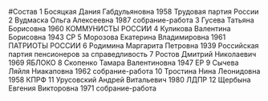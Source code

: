 #Состав
1 Босяцкая Дания Габдульяновна 1958 Трудовая партия России
2 Вудмаска Ольга Алексеевна 1987 собрание-работа
3 Гусева Татьяна Борисовна 1960 КОММУНИСТЫ РОССИИ
4 Куликова Валентина Борисовна 1943 СР
5 Морозова Екатерина Владимировна 1961 ПАТРИОТЫ РОССИИ
6 Родимина Маргарита Петровна 1939 Российская партия пенсионеров за справедливость
7 Ростов Дмитрий Николаевич 1969 ЯБЛОКО
8 Скопенко Тамара Валентиновна 1947 ЕР
9 Сычева Ляйля Ниакаповна 1962 собрание-работа
10 Тростина Нина Леонидовна 1958 КПРФ
11 Урусовский Андрей Витальевич 1980 ЛДПР
12 Щербына Евгения Викторовна 1971 собрание-работа
